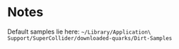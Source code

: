 # Notes


Default samples lie here: `~/Library/Application\ Support/SuperCollider/downloaded-quarks/Dirt-Samples`